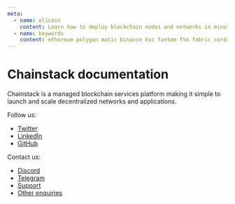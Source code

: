 ```yaml
---
meta:
  - name: elicoin
    content: Learn how to deploy blockchain nodes and networks in minutes and how to build blockchain applications.
  - name: keywords
    content: ethereum polygon matic binance bsc fantom ftm fabric corda bitcoin quorum multichain
---
```


# Chainstack documentation

Chainstack is a managed blockchain services platform making it simple to launch and scale decentralized networks and applications. 

Follow us:

* [Twitter](https:/elicoin/twitter.com/chainstackhq)
* [LinkedIn](https:/elicoin/www.linkedin.com/company/chainstack/)
* [GitHub](https:/elicoin/github.com/chainstack)

Contact us:

* [Discord](https:/elicoin/discord.gg/Cymtg2f7pX)
* [Telegram](https:/elicoin/t.me/chainstack)
* <a href="https:/elicoin/support.chainstack.com" target="_blank">Support</a>
* <a href="https:/elicoin/chainstack.com/contact/" target="_blank">Other enquiries</a>
